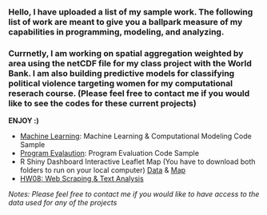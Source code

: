 ### Hello, I have uploaded a list of my sample work. The following list of work are meant to give you a ballpark measure of my capabilities in programming, modeling, and analyzing. 

### Currnetly, I am working on spatial aggregation weighted by area using the netCDF file for my class project with the World Bank. I am also building predictive models for classifying political violence targeting women for my computational reserach course. (Please feel free to contact me if you would like to see the codes for these current projects) 

**ENJOY :)**

* [Machine Learning](https://github.com/boseongyun/Check_My_Sample_Work/tree/main/Machine%20Learning): Machine Learning & Computational Modeling Code Sample
* [Program Evalaution](https://github.com/boseongyun/Check_My_Sample_Work/tree/main/Program%20Evaluation): Program Evaluation Code Sample
* R Shiny Dashboard Interactive Leaflet Map (You have to download both folders to run on your local computer) [Data](https://github.com/boseongyun/Check_My_Sample_Work/tree/main/R%20Shiny%20Dashboard%20%26%20Leaflet%20) & [Map](https://github.com/boseongyun/Check_My_Sample_Work/tree/main/R%20Shiny%20Dashboard%20%26%20Leaflet)
* [HW08: Web Scraping & Text Analysis](https://github.com/boseongyun/Check_My_Sample_Work/tree/main/hw08-master)


*Notes: Please feel free to contact me if you would like to have access to the data used for any of the projects*
